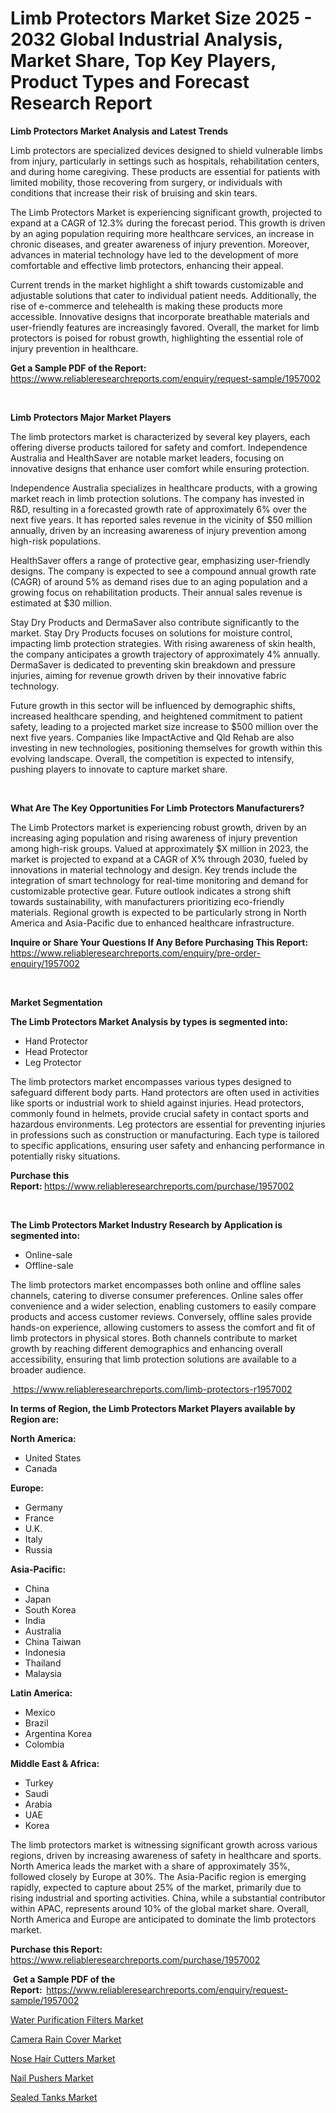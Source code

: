 <p><h1>Limb Protectors Market Size 2025 - 2032 Global Industrial Analysis, Market Share, Top Key Players, Product Types and Forecast Research Report</h1></p><p><strong>Limb Protectors Market Analysis and Latest Trends</strong></p>
<p><p>Limb protectors are specialized devices designed to shield vulnerable limbs from injury, particularly in settings such as hospitals, rehabilitation centers, and during home caregiving. These products are essential for patients with limited mobility, those recovering from surgery, or individuals with conditions that increase their risk of bruising and skin tears.</p><p>The Limb Protectors Market is experiencing significant growth, projected to expand at a CAGR of 12.3% during the forecast period. This growth is driven by an aging population requiring more healthcare services, an increase in chronic diseases, and greater awareness of injury prevention. Moreover, advances in material technology have led to the development of more comfortable and effective limb protectors, enhancing their appeal.</p><p>Current trends in the market highlight a shift towards customizable and adjustable solutions that cater to individual patient needs. Additionally, the rise of e-commerce and telehealth is making these products more accessible. Innovative designs that incorporate breathable materials and user-friendly features are increasingly favored. Overall, the market for limb protectors is poised for robust growth, highlighting the essential role of injury prevention in healthcare.</p></p>
<p><strong>Get a Sample PDF of the Report:&nbsp;</strong> <a href="https://www.reliableresearchreports.com/enquiry/request-sample/1957002?utm_campaign=112&utm_medium=2&utm_source=Github&utm_content=ia&utm_term=08022025&utm_id=limb-protectors">https://www.reliableresearchreports.com/enquiry/request-sample/1957002</a></p>
<p>&nbsp;</p>
<p><strong>Limb Protectors Major Market Players</strong></p>
<p><p>The limb protectors market is characterized by several key players, each offering diverse products tailored for safety and comfort. Independence Australia and HealthSaver are notable market leaders, focusing on innovative designs that enhance user comfort while ensuring protection. </p><p>Independence Australia specializes in healthcare products, with a growing market reach in limb protection solutions. The company has invested in R&D, resulting in a forecasted growth rate of approximately 6% over the next five years. It has reported sales revenue in the vicinity of $50 million annually, driven by an increasing awareness of injury prevention among high-risk populations.</p><p>HealthSaver offers a range of protective gear, emphasizing user-friendly designs. The company is expected to see a compound annual growth rate (CAGR) of around 5% as demand rises due to an aging population and a growing focus on rehabilitation products. Their annual sales revenue is estimated at $30 million.</p><p>Stay Dry Products and DermaSaver also contribute significantly to the market. Stay Dry Products focuses on solutions for moisture control, impacting limb protection strategies. With rising awareness of skin health, the company anticipates a growth trajectory of approximately 4% annually. DermaSaver is dedicated to preventing skin breakdown and pressure injuries, aiming for revenue growth driven by their innovative fabric technology.</p><p>Future growth in this sector will be influenced by demographic shifts, increased healthcare spending, and heightened commitment to patient safety, leading to a projected market size increase to $500 million over the next five years. Companies like ImpactActive and Qld Rehab are also investing in new technologies, positioning themselves for growth within this evolving landscape. Overall, the competition is expected to intensify, pushing players to innovate to capture market share.</p></p>
<p>&nbsp;</p>
<p><strong>What Are The Key Opportunities For Limb Protectors Manufacturers?</strong></p>
<p><p>The Limb Protectors market is experiencing robust growth, driven by an increasing aging population and rising awareness of injury prevention among high-risk groups. Valued at approximately $X million in 2023, the market is projected to expand at a CAGR of X% through 2030, fueled by innovations in material technology and design. Key trends include the integration of smart technology for real-time monitoring and demand for customizable protective gear. Future outlook indicates a strong shift towards sustainability, with manufacturers prioritizing eco-friendly materials. Regional growth is expected to be particularly strong in North America and Asia-Pacific due to enhanced healthcare infrastructure.</p></p>
<p><strong>Inquire or Share Your Questions If Any Before Purchasing This Report:</strong> <a href="https://www.reliableresearchreports.com/enquiry/pre-order-enquiry/1957002?utm_campaign=112&utm_medium=2&utm_source=Github&utm_content=ia&utm_term=08022025&utm_id=limb-protectors">https://www.reliableresearchreports.com/enquiry/pre-order-enquiry/1957002</a></p>
<p>&nbsp;</p>
<p><strong>Market Segmentation</strong></p>
<p><strong>The Limb Protectors Market Analysis by types is segmented into:</strong></p>
<p><ul><li>Hand Protector</li><li>Head Protector</li><li>Leg Protector</li></ul></p>
<p><p>The limb protectors market encompasses various types designed to safeguard different body parts. Hand protectors are often used in activities like sports or industrial work to shield against injuries. Head protectors, commonly found in helmets, provide crucial safety in contact sports and hazardous environments. Leg protectors are essential for preventing injuries in professions such as construction or manufacturing. Each type is tailored to specific applications, ensuring user safety and enhancing performance in potentially risky situations.</p></p>
<p><strong>Purchase this Report:&nbsp;</strong><a href="https://www.reliableresearchreports.com/purchase/1957002?utm_campaign=112&utm_medium=2&utm_source=Github&utm_content=ia&utm_term=08022025&utm_id=limb-protectors">https://www.reliableresearchreports.com/purchase/1957002</a></p>
<p>&nbsp;</p>
<p><strong>The Limb Protectors Market Industry Research by Application is segmented into:</strong></p>
<p><ul><li>Online-sale</li><li>Offline-sale</li></ul></p>
<p><p>The limb protectors market encompasses both online and offline sales channels, catering to diverse consumer preferences. Online sales offer convenience and a wider selection, enabling customers to easily compare products and access customer reviews. Conversely, offline sales provide hands-on experience, allowing customers to assess the comfort and fit of limb protectors in physical stores. Both channels contribute to market growth by reaching different demographics and enhancing overall accessibility, ensuring that limb protection solutions are available to a broader audience.</p></p>
<p><a href="https://www.reliableresearchreports.com/limb-protectors-r1957002?utm_campaign=112&utm_medium=2&utm_source=Github&utm_content=ia&utm_term=08022025&utm_id=limb-protectors">&nbsp;https://www.reliableresearchreports.com/limb-protectors-r1957002</a></p>
<p><strong>In terms of Region, the Limb Protectors Market Players available by Region are:</strong></p>
<p>
    <p> <strong> North America: </strong>
        <ul>
            <li>United States</li>
            <li>Canada</li>
        </ul>
        </p> 
    <p> <strong> Europe: </strong>
        <ul>
            <li>Germany</li>
            <li>France</li>
            <li>U.K.</li>
            <li>Italy</li>
            <li>Russia</li>
        </ul>
        </p> 
    <p> <strong> Asia-Pacific: </strong>
        <ul>
            <li>China</li>
            <li>Japan</li>
            <li>South Korea</li>
            <li>India</li>
            <li>Australia</li>
            <li>China Taiwan</li>
            <li>Indonesia</li>
            <li>Thailand</li>
            <li>Malaysia</li>
        </ul>
        </p> 
    <p> <strong> Latin America: </strong>
        <ul>
            <li>Mexico</li>
            <li>Brazil</li>
            <li>Argentina Korea</li>
            <li>Colombia</li>
        </ul>
        </p> 
    <p> <strong> Middle East & Africa: </strong>
        <ul>
            <li>Turkey</li>
            <li>Saudi</li>
            <li>Arabia</li>
            <li>UAE</li>
            <li>Korea</li>
        </ul>
    </p>
    </p>
<p><p>The limb protectors market is witnessing significant growth across various regions, driven by increasing awareness of safety in healthcare and sports. North America leads the market with a share of approximately 35%, followed closely by Europe at 30%. The Asia-Pacific region is emerging rapidly, expected to capture about 25% of the market, primarily due to rising industrial and sporting activities. China, while a substantial contributor within APAC, represents around 10% of the global market share. Overall, North America and Europe are anticipated to dominate the limb protectors market.</p></p>
<p><strong>Purchase this Report: </strong><a href="https://www.reliableresearchreports.com/purchase/1957002?utm_campaign=112&utm_medium=2&utm_source=Github&utm_content=ia&utm_term=08022025&utm_id=limb-protectors">https://www.reliableresearchreports.com/purchase/1957002</a></p>
<p>&nbsp;<strong>Get a Sample PDF of the Report:&nbsp;&nbsp;</strong><a href="https://www.reliableresearchreports.com/enquiry/request-sample/1957002?utm_campaign=112&utm_medium=2&utm_source=Github&utm_content=ia&utm_term=08022025&utm_id=limb-protectors">https://www.reliableresearchreports.com/enquiry/request-sample/1957002</a></p>
<p><strong></strong></p>
<p><p><a href="https://github.com/curinbucan9/Market-Research-Report-List-1/blob/main/water-purification-filters-market.md?utm_campaign=112&utm_medium=2&utm_source=Github&utm_content=ia&utm_term=08022025&utm_id=limb-protectors">Water Purification Filters Market</a></p><p><a href="https://github.com/haaszgettre6/Market-Research-Report-List-1/blob/main/camera-rain-cover-market.md?utm_campaign=112&utm_medium=2&utm_source=Github&utm_content=ia&utm_term=08022025&utm_id=limb-protectors">Camera Rain Cover Market</a></p><p><a href="https://github.com/deyniphytic/Market-Research-Report-List-1/blob/main/nose-hair-cutters-market.md?utm_campaign=112&utm_medium=2&utm_source=Github&utm_content=ia&utm_term=08022025&utm_id=limb-protectors">Nose Hair Cutters Market</a></p><p><a href="https://github.com/qetelosooya/Market-Research-Report-List-1/blob/main/nail-pushers-market.md?utm_campaign=112&utm_medium=2&utm_source=Github&utm_content=ia&utm_term=08022025&utm_id=limb-protectors">Nail Pushers Market</a></p><p><a href="https://github.com/zanoligarav/Market-Research-Report-List-1/blob/main/sealed-tanks-market.md?utm_campaign=112&utm_medium=2&utm_source=Github&utm_content=ia&utm_term=08022025&utm_id=limb-protectors">Sealed Tanks Market</a></p></p>